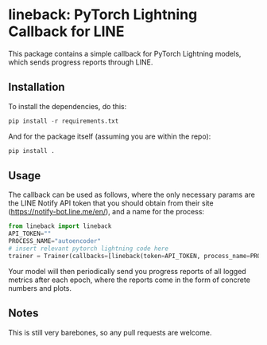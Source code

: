 # lineback: PyTorch Lightning Callback for LINE
This package contains a simple callback for PyTorch Lightning models, which sends progress reports through LINE. 

## Installation
To install the dependencies, do this:
```python
pip install -r requirements.txt
```

And for the package itself (assuming you are within the repo):
```python
pip install .
```

## Usage
The callback can be used as follows, where the only necessary params are the LINE Notify API token that you should obtain from their site (https://notify-bot.line.me/en/), and a name for the process:
```python
from lineback import lineback
API_TOKEN=""
PROCESS_NAME="autoencoder"
# insert relevant pytorch lightning code here
trainer = Trainer(callbacks=[lineback(token=API_TOKEN, process_name=PROCESS_NAME)])
```

Your model will then periodically send you progress reports of all logged metrics after each epoch, where the reports come in the form of concrete numbers and plots.

## Notes
This is still very barebones, so any pull requests are welcome. 